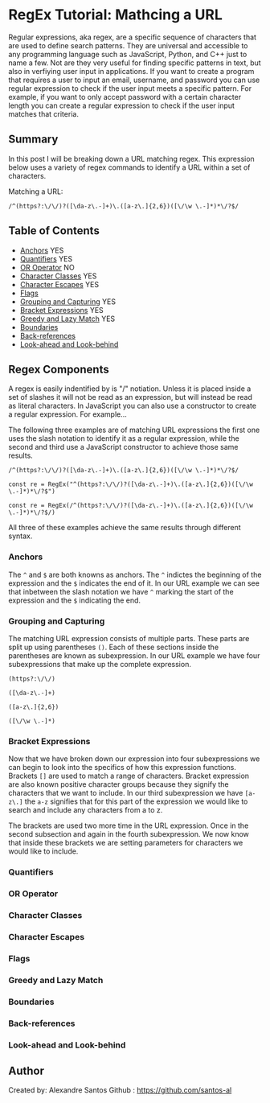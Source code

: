 # RegEx Tutorial: Mathcing a URL

Regular expressions, aka regex, are a specific sequence of characters that are used to define search patterns. They are universal and accessible to any programming language such as JavaScript, Python, and C++ just to name a few. Not are they very useful for finding specific patterns in text, but also in verfiying user input in applications. If you want to create a program that requires a user to input an email, username, and password you can use regular expression to check if the user input meets a specific pattern. For example, if you want to only accept password with a certain character length you can create a regular expression to check if the user input matches that criteria. 


## Summary

In this post I will be breaking down a URL matching regex. This expression below uses a variety of regex commands to identify a URL within a set of characters.

 Matching a URL:
``` 
/^(https?:\/\/)?([\da-z\.-]+)\.([a-z\.]{2,6})([\/\w \.-]*)*\/?$/
```


## Table of Contents

- [Anchors](#anchors) YES
- [Quantifiers](#quantifiers) YES
- [OR Operator](#or-operator) NO
- [Character Classes](#character-classes) YES
- [Character Escapes](#character-escapes) YES
- [Flags](#flags)
- [Grouping and Capturing](#grouping-and-capturing) YES
- [Bracket Expressions](#bracket-expressions) YES
- [Greedy and Lazy Match](#greedy-and-lazy-match) YES
- [Boundaries](#boundaries)
- [Back-references](#back-references)
- [Look-ahead and Look-behind](#look-ahead-and-look-behind)

## Regex Components
A regex is easily indentified by is "/" notiation. Unless it is placed inside a set of slashes it will not be read as an expression, but will instead be read as literal characters. In JavaScript you can also use a constructor to create a regular expression. For example...

The following three examples are of matching URL expressions the first one uses the slash notation to identify it as a regular expression, while the second and third use a JavaScript constructor to achieve those same results.

```
/^(https?:\/\/)?([\da-z\.-]+)\.([a-z\.]{2,6})([\/\w \.-]*)*\/?$/
```

```
const re = RegEx("^(https?:\/\/)?([\da-z\.-]+)\.([a-z\.]{2,6})([\/\w \.-]*)*\/?$")
```

```
const re = RegEx(/^(https?:\/\/)?([\da-z\.-]+)\.([a-z\.]{2,6})([\/\w \.-]*)*\/?$/)
```

All three of these examples achieve the same results through different syntax.

### Anchors
The `^` and `$` are both knowns as anchors. The `^` indictes the beginning of the expression and the `$` indicates the end of it. In our URL example we can see that inbetween the slash notation we have `^` marking the start of the expression and the `$` indicating the end.

### Grouping and Capturing
The matching URL expression consists of multiple parts. These parts are split up using parentheses `()`. Each of these sections inside the parentheses are known as subexpression. In our URL example we have four subexpressions that make up the complete expression.

```
(https?:\/\/)
```
```
([\da-z\.-]+)
```
```
([a-z\.]{2,6})
```
```
([\/\w \.-]*)
```

### Bracket Expressions
Now that we have broken down our expression into four subexpressions we can begin to look into the specifics of how this expression functions. Brackets `[]` are used to match a range of characters. Bracket expression are also known positive character groups because they signify the characters that we want to include. In our third subexpression we have `[a-z\.]` the `a-z` signifies that for this part of the expression we would like to search and include any characters from a to z. 

The brackets are used two more time in the URL expression. Once in the second subsection and again in the fourth subexpression. We now know that inside these brackets we are setting parameters for characters we would like to include.

### Quantifiers

### OR Operator

### Character Classes

### Character Escapes

### Flags

### Greedy and Lazy Match

### Boundaries

### Back-references

### Look-ahead and Look-behind

## Author

Created by: Alexandre Santos
Github : https://github.com/santos-al
